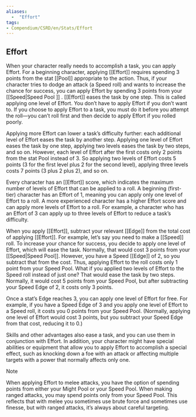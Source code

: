 ```yaml
---
aliases:
  -  "Effort"
tags: 
- Compendium/CSRD/en/Stats/Effort
---
```

## Effort
When your character really needs to accomplish a task, you can apply Effort. For a beginning character, applying [[Effort]] requires spending 3 points from the stat [[Pool]] appropriate to the action. Thus, if your character tries to dodge an attack (a Speed roll) and wants to increase the chance for success, you can apply Effort by spending 3 points from your [[Speed|Speed Pool ]] . [[Effort]] eases the task by one step. This is called applying one level of Effort.
You don’t have to apply Effort if you don’t want to. If you choose to apply Effort to a task, you must do it before you attempt the roll—you can’t roll first and then decide to apply Effort if you rolled poorly.

Applying more Effort can lower a task’s difficulty further: each additional level of Effort eases the task by another step. Applying one level of Effort eases the task by one step, applying two levels eases the task by two steps, and so on. However, each level of Effort after the first costs only 2 points from the stat Pool instead of 3. So applying two levels of Effort costs 5 points (3 for the first level plus 2 for the second level), applying three levels costs 7 points (3 plus 2 plus 2), and so on.

Every character has an [[Effort]] score, which indicates the maximum number of levels of Effort that can be applied to a roll. A beginning (first-tier) character has an Effort of 1, meaning you can apply only one level of Effort to a roll. A more experienced character has a higher Effort score and can apply more levels of Effort to a roll. For example, a character who has an Effort of 3 can apply up to three levels of Effort to reduce a task’s difficulty.

When you apply [[Effort]], subtract your relevant [[Edge]] from the total cost of applying [[Effort]]. For example, let’s say you need to make a [[Speed]] roll. To increase your chance for success, you decide to apply one level of Effort, which will ease the task. Normally, that would cost 3 points from your [[Speed|Speed Pool]]. However, you have a Speed [[Edge]] of 2, so you subtract that from the cost. Thus, applying Effort to the roll costs only 1 point from your Speed Pool.
What if you applied two levels of Effort to the Speed roll instead of just one? That would ease the task by two steps. Normally, it would cost 5 points from your Speed Pool, but after subtracting your Speed Edge of 2, it costs only 3 points.

Once a stat’s Edge reaches 3, you can apply one level of Effort for free. For example, if you have a Speed Edge of 3 and you apply one level of Effort to a Speed roll, it costs you 0 points from your Speed Pool. (Normally, applying one level of Effort would cost 3 points, but you subtract your Speed Edge from that cost, reducing it to 0.)

Skills and other advantages also ease a task, and you can use them in conjunction with Effort. In addition, your character might have special abilities or equipment that allow you to apply Effort to accomplish a special effect, such as knocking down a foe with an attack or affecting multiple targets with a power that normally affects only one.

>[!note]
>When applying Effort to melee attacks, you have the option of spending points from either your Might Pool or your Speed Pool. When making ranged attacks, you may spend points only from your Speed Pool. This reflects that with melee you sometimes use brute force and sometimes use finesse, but with ranged attacks, it’s always about careful targeting.
